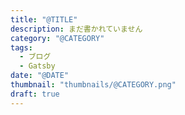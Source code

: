 ```yaml
---
title: "@TITLE"
description: まだ書かれていません
category: "@CATEGORY"
tags:
  - ブログ
  - Gatsby
date: "@DATE"
thumbnail: "thumbnails/@CATEGORY.png"
draft: true
---
```

